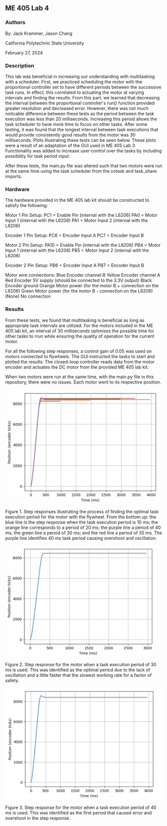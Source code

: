 ## ME 405 Lab 4

### Authors
By: Jack Krammer, Jason Chang

California Polytechnic State University

February 27, 2024


### Description
This lab was beneficial in increasing our understanding with multitasking with
a scheduler. First, we practiced scheduling the motor with the proportional 
controller set to have different periods between the successive task runs. In
effect, this correlated to actuating the motor at varying intervals and finding
the results. From this part, we learned that decreasing the interval between 
the proportional controller's run() function provided greater resolution and 
decreased error. However, there was not much noticable difference between these
tests as the period between the task execution was less than 20 milliseconds. 
Increasing this period allows the task scheduler to have more time to focus on 
other tasks. After some testing, it was found that the longest interval between
task executions that would provide consistently good results from the motor was
30 milliseconds. Plots illustrating these tests can be seen below. These plots
were a result of an adaptation of the GUI used in ME 405 Lab 3. Functionality
was added to increase user control over the tasks by including possibility for 
task period input. 

After these tests, the main.py file was altered such that two motors were run
at the same time using the task scheduler from the cotask and task_share 
imports.


### Hardware
The hardware provided in the ME 405 lab kit should be constructed to satisfy the 
following:

Motor 1 Pin Setup:
    PC1 = Enable Pin (internal with the L6206)
    PA0 = Motor Input 1 (internal with the L6206)
    PA1 = Motor Input 2 (internal with the L6206)

Encoder 1 Pin Setup:
    PC6 = Encoder Input A
    PC7 = Encoder Input B

Motor 2 Pin Setup:
    PA10 = Enable Pin (internal with the L6206)
    PB4  = Motor Input 1 (internal with the L6206)
    PB5  = Motor Input 2 (internal with the L6206)

Encoder 2 Pin Setup:
    PB6 = Encoder Input A
    PB7 = Encoder Input B

Motor wire connections:
    Blue	    Encoder channel B
    Yellow	    Encoder channel A
    Red	        Encoder 5V supply (should be connected to the 3.3V output)
    Black	    Encoder ground
    Orange	    Motor power (for the motor B + connection on the L6206)
    Green	    Motor power (for the motor B - connection on the L6206)
    (None)	    No connection


### Results
From these tests, we found that multitasking is beneficial as long as 
appropriate task intervals are utilized. For the motors included in the 
ME 405 lab kit, an interval of 30 milliseconds optimizes the possible time
for other tasks to rrun while ensuring the quality of operation for the 
current motor. 

For all the following step responses, a control gain of 0.05 was used on 
motors connected to flywheels. The GUI instructed the tasks to start and 
plotted the results. The closed-loop controller reads data from the motor 
encoder and actuates the DC motor from the provided ME 405 lab kit. 

When two motors were run at the same time, with the main.py file in this 
repository, there were no issues. Each motor went to its respective 
position.


![title here](./optimal_period00.png)

Figure 1. Step responses illustrating the process of finding the optimal 
task execution period for the motor with the flywheel. From the bottom up:
the blue line is the step response when the task execution period is 10 ms;
the orange line corresponds to a period of 20 ms; the purple line a period
of 40 ms; the green line a period of 30 ms; and the red line a period of 35
ms. The purple line identifies 40 ms task period causing overshoot and 
oscillation.

![title here](./optimal_period01.png)

Figure 2. Step response for the motor when a task execution period of 30 ms
is used. This was identified as the optimal period due to the lack of 
oscillation and a little faster that the slowest working rate for a factor 
of safety.


![title here](./overshoot_period00.png)

Figure 3. Step response for the motor when a task execution period of 40 ms
is used. This was identified as the first period that caused error and
overshoot in the step response. 

